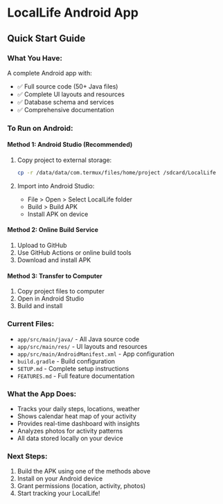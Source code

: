 # LocalLife Android App

## Quick Start Guide

### What You Have:
A complete Android app with:
- ✅ Full source code (50+ Java files)
- ✅ Complete UI layouts and resources
- ✅ Database schema and services
- ✅ Comprehensive documentation

### To Run on Android:

#### Method 1: Android Studio (Recommended)
1. Copy project to external storage:
   ```bash
   cp -r /data/data/com.termux/files/home/project /sdcard/LocalLife
   ```

2. Import into Android Studio:
   - File > Open > Select LocalLife folder
   - Build > Build APK
   - Install APK on device

#### Method 2: Online Build Service
1. Upload to GitHub
2. Use GitHub Actions or online build tools
3. Download and install APK

#### Method 3: Transfer to Computer
1. Copy project files to computer
2. Open in Android Studio
3. Build and install

### Current Files:
- `app/src/main/java/` - All Java source code
- `app/src/main/res/` - UI layouts and resources
- `app/src/main/AndroidManifest.xml` - App configuration
- `build.gradle` - Build configuration
- `SETUP.md` - Complete setup instructions
- `FEATURES.md` - Full feature documentation

### What the App Does:
- Tracks your daily steps, locations, weather
- Shows calendar heat map of your activity
- Provides real-time dashboard with insights
- Analyzes photos for activity patterns
- All data stored locally on your device

### Next Steps:
1. Build the APK using one of the methods above
2. Install on your Android device
3. Grant permissions (location, activity, photos)
4. Start tracking your LocalLife!
